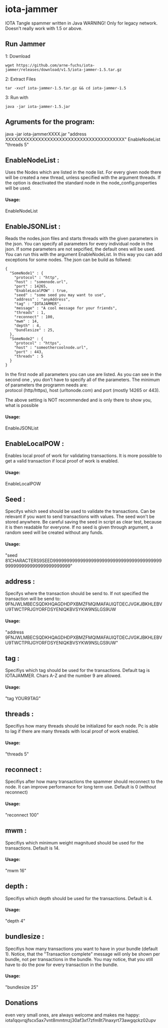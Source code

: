 # iota-jammer
IOTA Tangle spammer written in Java
WARNING! Only for legacy network. Doesn't really work with 1.5 or above.

## Run Jammer

1: Download
```
wget https://github.com/arne-fuchs/iota-jammer/releases/download/v1.5/iota-jammer-1.5.tar.gz
```
2: Extract Files 
```
tar -xvzf iota-jammer-1.5.tar.gz && cd iota-jammer-1.5
```
3: Run with
```
java -jar iota-jammer-1.5.jar
```
## Agruments for the program:

java -jar iota-jammerXXXX.jar "address XXXXXXXXXXXXXXXXXXXXXXXXXXXXXXXXXXXXXXXX" EnableNodeList "threads 5"

##  EnableNodeList : 
Uses the Nodes which are listed in the node list. For every given node there will be created a new thread, unless specified with the argument threads. If the option is deactivated the standard node in the node_config.properties will be used.

#### Usage:
EnableNodeList

##  EnableJSONList : 
Reads the nodes.json files and starts threads with the given parameters in the json. You can specify all parameters for every individual node in the json. If some parameters are not sepcified, the default ones will be used. You can run this with the argument EnableNodeList. In this way you can add exceptions for some nodes.
The json can be build as follwed:
```
{
  "SomeNode1" : {
    "protocol" : "http",
    "host" : "somenode.url",
    "port" : 14265,
    "EnableLocalPOW" : true,
    "seed" : "some seed you may want to use",
    "address" : "anyAddress",
    "tag" : "IOTAJAMMER",
    "message" : "A cool message for your friends",
    "threads" : 1,
    "reconnect" : 100,
    "mwm" : 14,
    "depth" : 4,
    "bundlesize" : 25,
  },
  "SomeNode2" : {
    "protocol" : "https",
    "host" : "someothercoolnode.url",
    "port" : 443,
    "threads" : 5
  }
}
```
In the first node all parameters you can use are listed.
As you can see in the second one , you don't have to specify all of the parameters. The minimum of parameters the programm needs are: <br> protocol (http/https), host (urltonode.com) and port (mostly 14265 or 443).

The above setting is NOT recommended and is only there to show you, what is possible

#### Usage:
EnableJSONList

## EnableLocalPOW : 
Enables local proof of work for validating transactions. It is more possible to get a valid transaction if local proof of work is enabled.

#### Usage:
EnableLocalPOW

## Seed : 
Specifys which seed should be used to validate the transactions. Can be relevant if you want to send transactions with values. The seed won't be stored anywhere. Be careful saving the seed in script as clear test, because it is then readable for everyone. If no seed is given through argument, a random seed will be created without any funds.

#### Usage:
"seed 81CHARACTERS9SEED9999999999999999999999999999999999999999999999999999999999999999"

## address : 
Specifys where the transaction should be send to. If not specified the transaction will be send to:
9FNJWLMBECSQDKHQAGDHDPXBMZFMQIMAFAUIQTDECJVGKJBKHLEBVU9TWCTPRJGYORFDSYENIQKBVSYKW9NSLGS9UW

#### Usage:
"address 9FNJWLMBECSQDKHQAGDHDPXBMZFMQIMAFAUIQTDECJVGKJBKHLEBVU9TWCTPRJGYORFDSYENIQKBVSYKW9NSLGS9UW"

## tag : 
Specifiys which tag should be used for the transactions. Default tag is IOTAJAMMER. Chars A-Z and the number 9 are allowed.

#### Usage:
"tag YOUR9TAG"

## threads : 
Specifiys how many threads should be initialized for each node. Pc is able to lag if there are many threads with local proof of work enabled.

#### Usage:
"threads 5"

## reconnect : 
Specifiys after how many transactions the spammer should reconnect to the node. It can improve performance for long term use. Default is 0 (without reconnect)

#### Usage:
"reconnect 100"

## mwm : 
Specifiys which minimum weight magnitued should be used for the transactions. Default is 14.

#### Usage:
"mwm 16"

## depth : 
Specifiys which depth should be used for the transactions. Default is 4.

#### Usage:
"depth 4"

## bundlesize : 
Specifiys how many transactions you want to have in your bundle (default 1). Notice, that the "Transaction complete" message
will only be shown per bundle, not per transactions in the bundle. You may notice, that you still have to do the pow for every
transaction in the bundle.

#### Usage:
"bundlesize 25"


## Donations
even very small ones, are always welcome and makes me happy:
iota1qqvrqjfscx5ax7vnt8mmtmzj30af3xf7zfm8t7lnaxyrt73awgqckz02upv
